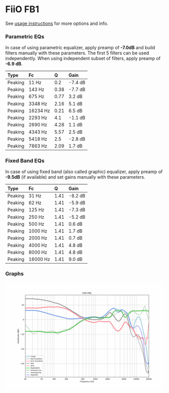 # FiiO FB1
See [usage instructions](https://github.com/jaakkopasanen/AutoEq#usage) for more options and info.

### Parametric EQs
In case of using parametric equalizer, apply preamp of **-7.0dB** and build filters manually
with these parameters. The first 5 filters can be used independently.
When using independent subset of filters, apply preamp of **-6.9 dB**.

| Type    | Fc       |    Q | Gain    |
|:--------|:---------|:-----|:--------|
| Peaking | 11 Hz    | 0.2  | -7.4 dB |
| Peaking | 143 Hz   | 0.38 | -7.7 dB |
| Peaking | 675 Hz   | 0.77 | 3.2 dB  |
| Peaking | 3348 Hz  | 2.16 | 5.1 dB  |
| Peaking | 16234 Hz | 0.21 | 6.5 dB  |
| Peaking | 2293 Hz  | 4.1  | -1.1 dB |
| Peaking | 2690 Hz  | 4.28 | 1.1 dB  |
| Peaking | 4343 Hz  | 5.57 | 2.5 dB  |
| Peaking | 5418 Hz  | 2.5  | -2.8 dB |
| Peaking | 7863 Hz  | 2.09 | 1.7 dB  |

### Fixed Band EQs
In case of using fixed band (also called graphic) equalizer, apply preamp of **-9.5dB**
(if available) and set gains manually with these parameters.

| Type    | Fc       |    Q | Gain    |
|:--------|:---------|:-----|:--------|
| Peaking | 31 Hz    | 1.41 | -8.2 dB |
| Peaking | 62 Hz    | 1.41 | -5.9 dB |
| Peaking | 125 Hz   | 1.41 | -7.3 dB |
| Peaking | 250 Hz   | 1.41 | -5.2 dB |
| Peaking | 500 Hz   | 1.41 | 0.6 dB  |
| Peaking | 1000 Hz  | 1.41 | 1.7 dB  |
| Peaking | 2000 Hz  | 1.41 | 0.7 dB  |
| Peaking | 4000 Hz  | 1.41 | 4.8 dB  |
| Peaking | 8000 Hz  | 1.41 | 4.8 dB  |
| Peaking | 16000 Hz | 1.41 | 9.0 dB  |

### Graphs
![](./FiiO%20FB1.png)
